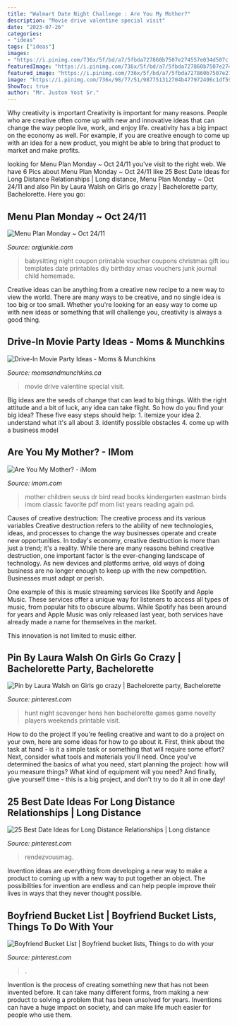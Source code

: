 ```yaml
---
title: "Walmart Date Night Challenge : Are You My Mother?"
description: "Movie drive valentine special visit"
date: "2023-07-26"
categories:
- "ideas"
tags: ["ideas"]
images:
- "https://i.pinimg.com/736x/5f/bd/a7/5fbda727860b7507e274557e034d507c.jpg"
featuredImage: "https://i.pinimg.com/736x/5f/bd/a7/5fbda727860b7507e274557e034d507c.jpg"
featured_image: "https://i.pinimg.com/736x/5f/bd/a7/5fbda727860b7507e274557e034d507c.jpg"
image: "https://i.pinimg.com/736x/98/77/51/987751312704b477972496c1df5919af--hens-night-games-hen-weekends.jpg"
ShowToc: true
author: "Mr. Juston Yost Sr."
---
```



Why creativity is important
Creativity is important for many reasons. People who are creative often come up with new and innovative ideas that can change the way people live, work, and enjoy life. creativity has a big impact on the economy as well. For example, if you are creative enough to come up with an idea for a new product, you might be able to bring that product to market and make profits.

	

		
looking for Menu Plan Monday ~ Oct 24/11 you've visit to the right web. We have 6 Pics about Menu Plan Monday ~ Oct 24/11 like 25 Best Date Ideas for Long Distance Relationships | Long distance, Menu Plan Monday ~ Oct 24/11 and also Pin by Laura Walsh on Girls go crazy | Bachelorette party, Bachelorette. Here you go:
		
    
## Menu Plan Monday ~ Oct 24/11

<img loading=lazy src="http://orgjunkie.com/wp-content/uploads/2011/10/babysitting-coupon.jpg" onerror="this.onerror=null;this.src='https://tse2.mm.bing.net/th?id=OIP.nw0Xx2uzV-6ayiNC0AK0lAHaNL&amp;pid=15.1';" alt="Menu Plan Monday ~ Oct 24/11">

_Source: orgjunkie.com_

>babysitting night coupon printable voucher coupons christmas gift iou templates date printables diy birthday xmas vouchers junk journal child homemade. 

	

Creative ideas can be anything from a creative new recipe to a new way to view the world. There are many ways to be creative, and no single idea is too big or too small. Whether you're looking for an easy way to come up with new ideas or something that will challenge you, creativity is always a good thing.

    
## Drive-In Movie Party Ideas - Moms &amp; Munchkins

<img loading=lazy src="https://www.momsandmunchkins.ca/wp-content/uploads/2015/02/drive-in-movie-party-7.jpg" onerror="this.onerror=null;this.src='https://tse2.mm.bing.net/th?id=OIP.lZcE4JYAvO62v_zhVSs4MwHaLh&amp;pid=15.1';" alt="Drive-In Movie Party Ideas - Moms &amp; Munchkins">

_Source: momsandmunchkins.ca_

>movie drive valentine special visit. 

	

Big ideas are the seeds of change that can lead to big things. With the right attitude and a bit of luck, any idea can take flight. So how do you find your big idea? These five easy steps should help: 1. itemize your idea 2. understand what it's all about 3. identify possible obstacles 4. come up with a business model 
    
## Are You My Mother? - IMom

<img loading=lazy src="http://www.imom.com/wp-content/uploads/2014/06/are_you_my_mother.jpg" onerror="this.onerror=null;this.src='https://tse4.mm.bing.net/th?id=OIP.irk9h_6S8v8J7SwF2eR9jAHaKf&amp;pid=15.1';" alt="Are You My Mother? - iMom">

_Source: imom.com_

>mother children seuss dr bird read books kindergarten eastman birds imom classic favorite pdf mom list years reading again pd. 

	

Causes of creative destruction: The creative process and its various variables
Creative destruction refers to the ability of new technologies, ideas, and processes to change the way businesses operate and create new opportunities. In today's economy, creative destruction is more than just a trend; it's a reality.
While there are many reasons behind creative destruction, one important factor is the ever-changing landscape of technology. As new devices and platforms arrive, old ways of doing business are no longer enough to keep up with the new competition. Businesses must adapt or perish.

One example of this is music streaming services like Spotify and Apple Music. These services offer a unique way for listeners to access all types of music, from popular hits to obscure albums. While Spotify has been around for years and Apple Music was only released last year, both services have already made a name for themselves in the market.

This innovation is not limited to music either.

    
## Pin By Laura Walsh On Girls Go Crazy | Bachelorette Party, Bachelorette

<img loading=lazy src="https://i.pinimg.com/736x/98/77/51/987751312704b477972496c1df5919af--hens-night-games-hen-weekends.jpg" onerror="this.onerror=null;this.src='https://tse4.mm.bing.net/th?id=OIP.qS8kesI5jN35O-MJiGFAsgHaKj&amp;pid=15.1';" alt="Pin by Laura Walsh on Girls go crazy | Bachelorette party, Bachelorette">

_Source: pinterest.com_

>hunt night scavenger hens hen bachelorette games game novelty players weekends printable visit. 

	

How to do the project
If you're feeling creative and want to do a project on your own, here are some ideas for how to go about it. First, think about the task at hand - is it a simple task or something that will require some effort? Next, consider what tools and materials you'll need. Once you've determined the basics of what you need, start planning the project: how will you measure things? What kind of equipment will you need? And finally, give yourself time - this is a big project, and don't try to do it all in one day!

    
## 25 Best Date Ideas For Long Distance Relationships | Long Distance

<img loading=lazy src="https://i.pinimg.com/originals/e8/31/14/e83114bc32a4255029a4551ff1073335.jpg" onerror="this.onerror=null;this.src='https://tse2.mm.bing.net/th?id=OIP.UmQ8nmzWhRahHb26ZmI-uQHaLG&amp;pid=15.1';" alt="25 Best Date Ideas for Long Distance Relationships | Long distance">

_Source: pinterest.com_

>rendezvousmag. 

	

Invention ideas are everything from developing a new way to make a product to coming up with a new way to put together an object. The possibilities for invention are endless and can help people improve their lives in ways that they never thought possible.

    
## Boyfriend Bucket List | Boyfriend Bucket Lists, Things To Do With Your

<img loading=lazy src="https://i.pinimg.com/736x/5f/bd/a7/5fbda727860b7507e274557e034d507c.jpg" onerror="this.onerror=null;this.src='https://tse2.mm.bing.net/th?id=OIP.0N6GlnYbcCG2NRBSi2M7JwHaJ3&amp;pid=15.1';" alt="Boyfriend Bucket List | Boyfriend bucket lists, Things to do with your">

_Source: pinterest.com_

>. 

	

Invention is the process of creating something new that has not been invented before. It can take many different forms, from making a new product to solving a problem that has been unsolved for years. Inventions can have a huge impact on society, and can make life much easier for people who use them.

